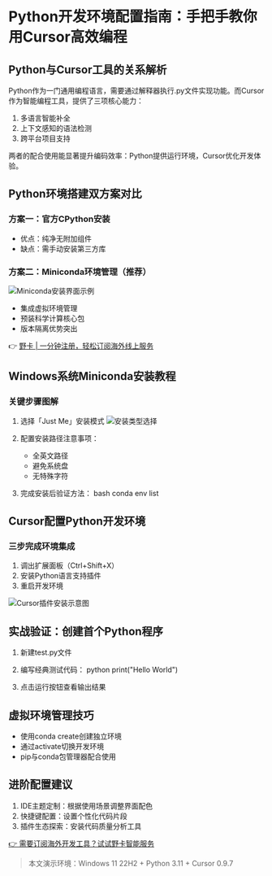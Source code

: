 # Python开发环境配置指南：手把手教你用Cursor高效编程

## Python与Cursor工具的关系解析
Python作为一门通用编程语言，需要通过解释器执行.py文件实现功能。而Cursor作为智能编程工具，提供了三项核心能力：
1. 多语言智能补全
2. 上下文感知的语法检测
3. 跨平台项目支持
 
两者的配合使用能显著提升编码效率：Python提供运行环境，Cursor优化开发体验。

## Python环境搭建双方案对比
### 方案一：官方CPython安装
- 优点：纯净无附加组件
- 缺点：需手动安装第三方库

### 方案二：Miniconda环境管理（推荐）
![Miniconda安装界面示例](https://bbtdd.com/wp-content/uploads/img/5138614626909096.webp)
- 集成虚拟环境管理
- 预装科学计算核心包
- 版本隔离优势突出

👉 [野卡 | 一分钟注册，轻松订阅海外线上服务](https://bbtdd.com/yeka)

## Windows系统Miniconda安装教程
### 关键步骤图解
1. 选择「Just Me」安装模式
   ![安装类型选择](https://bbtdd.com/wp-content/uploads/img/5619754608278.webp)
2. 配置安装路径注意事项：
   - 全英文路径
   - 避免系统盘
   - 无特殊字符

3. 完成安装后验证方法：
bash
conda env list


## Cursor配置Python开发环境
### 三步完成环境集成
1. 调出扩展面板（Ctrl+Shift+X）
2. 安装Python语言支持插件
3. 重启开发环境

![Cursor插件安装示意图](https://bbtdd.com/wp-content/uploads/img/540772982872193.webp)

## 实战验证：创建首个Python程序
1. 新建test.py文件
2. 编写经典测试代码：
python
print("Hello World")

3. 点击运行按钮查看输出结果

## 虚拟环境管理技巧
- 使用conda create创建独立环境
- 通过activate切换开发环境
- pip与conda包管理器配合使用

## 进阶配置建议
1. IDE主题定制：根据使用场景调整界面配色
2. 快捷键配置：设置个性化代码片段
3. 插件生态探索：安装代码质量分析工具

[👉 需要订阅海外开发工具？试试野卡智能服务](https://bbtdd.com/yeka)

> 本文演示环境：Windows 11 22H2 + Python 3.11 + Cursor 0.9.7